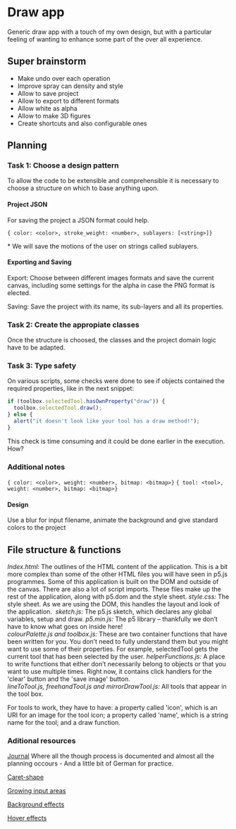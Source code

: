
# Draw app

Generic draw app with a touch of my own design, but with a particular feeling of wanting to enhance some part of the over all experience.

## Super brainstorm

- Make undo over each operation
- Improve spray can density and style
- Allow to save project
- Allow to export to different formats
- Allow white as alpha
- Allow to make 3D figures
- Create shortcuts and also configurable ones

## Planning

### Task 1: Choose a design pattern

To allow the code to be extensible and comprehensible it is necessary to choose a structure on which to base anything upon.

#### Project JSON

For saving the project a JSON format could help.

```{ color: <color>, stroke_weight: <number>, sublayers: [<string>]}```

\* We will save the motions of the user on strings called sublayers.

#### Exporting and Saving

Export: Choose between different images formats and save the current canvas, including some settings for the alpha in case the PNG format is elected.

Saving: Save the project with its name, its sub-layers and all its properties.


### Task 2: Create the appropiate classes

Once the structure is choosed, the classes and the project domain logic have to be adapted.

### Task 3: Type safety

On various scripts, some checks were done to see if objects contained the required properties, like in the next snippet:

``` javascript
if (toolbox.selectedTool.hasOwnProperty("draw")) {
  toolbox.selectedTool.draw();
} else {
  alert("it doesn't look like your tool has a draw method!");
}
```

This check is time consuming and it could be done earlier in the execution. How?

### Additional notes

```{ color: <color>, weight: <number>, bitmap: <bitmap>}```
```{ tool: <tool>, weight: <number>, bitmap: <bitmap>}```

#### Design

Use a blur for input filename, animate the background and give standard colors to the project

## File structure & functions

*Index.html:* The outlines of the HTML content of the application. This is a bit more complex than some of the other HTML files you will have seen in p5.js programmes. Some of this application is built on the DOM and outside of the canvas. There are also a lot of script imports. These files make up the rest of the application, along with p5.dom and the style sheet.
*style.css:* The style sheet. As we are using the DOM, this handles the layout and look of the application. 
*sketch.js:* The p5.js sketch, which declares any global variables, setup and draw.
*p5.min.js:* The p5 library – thankfully we don’t have to know what goes on inside here!
*colourPalette.js and toolbox.js:* These are two container functions that have been written for you. You don’t need to fully understand them but you might want to use some of their properties. For example, selectedTool gets the current tool that has been selected by the user.
*helperFunctions.js:* A place to write functions that either don’t necessarily belong to objects or that you want to use multiple times. Right now, it contains click handlers for the 'clear' button and the 'save image' button.
*lineToTool.js, freehandTool.js and mirrorDrawTool.js:* All tools that appear in the tool box. 

For tools to work, they have to have: a property called 'icon', which is an URI for an image for the tool icon; a property called 'name', which is a string name for the tool; and a draw function.

### Aditional resources

[Journal](https://docs.google.com/document/d/1YfSfQXn442uYNtxgi3IpvSF41wdDeOncpdcn3jXqh2c/edit?usp=sharing) Where all the though process is documented and almost all the planning occours - And a little bit of German for practice.

[Caret-shape](https://css-tricks.com/almanac/properties/c/caret-shape/)

[Growing input areas](https://css-tricks.com/auto-growing-inputs-textareas/)

[Background effects](https://prismic.io/blog/css-background-effects)

[Hover effects](https://prismic.io/blog/css-hover-effects)
